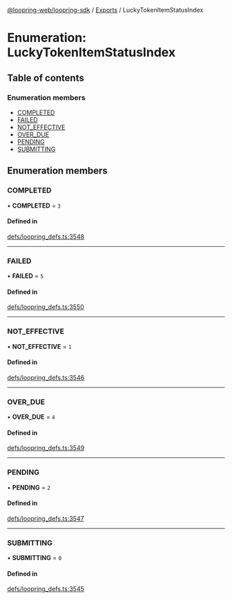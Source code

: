 [@loopring-web/loopring-sdk](../README.md) / [Exports](../modules.md) / LuckyTokenItemStatusIndex

# Enumeration: LuckyTokenItemStatusIndex

## Table of contents

### Enumeration members

- [COMPLETED](LuckyTokenItemStatusIndex.md#completed)
- [FAILED](LuckyTokenItemStatusIndex.md#failed)
- [NOT\_EFFECTIVE](LuckyTokenItemStatusIndex.md#not_effective)
- [OVER\_DUE](LuckyTokenItemStatusIndex.md#over_due)
- [PENDING](LuckyTokenItemStatusIndex.md#pending)
- [SUBMITTING](LuckyTokenItemStatusIndex.md#submitting)

## Enumeration members

### COMPLETED

• **COMPLETED** = `3`

#### Defined in

[defs/loopring_defs.ts:3548](https://github.com/Loopring/loopring_sdk/blob/81e0b16/src/defs/loopring_defs.ts#L3548)

___

### FAILED

• **FAILED** = `5`

#### Defined in

[defs/loopring_defs.ts:3550](https://github.com/Loopring/loopring_sdk/blob/81e0b16/src/defs/loopring_defs.ts#L3550)

___

### NOT\_EFFECTIVE

• **NOT\_EFFECTIVE** = `1`

#### Defined in

[defs/loopring_defs.ts:3546](https://github.com/Loopring/loopring_sdk/blob/81e0b16/src/defs/loopring_defs.ts#L3546)

___

### OVER\_DUE

• **OVER\_DUE** = `4`

#### Defined in

[defs/loopring_defs.ts:3549](https://github.com/Loopring/loopring_sdk/blob/81e0b16/src/defs/loopring_defs.ts#L3549)

___

### PENDING

• **PENDING** = `2`

#### Defined in

[defs/loopring_defs.ts:3547](https://github.com/Loopring/loopring_sdk/blob/81e0b16/src/defs/loopring_defs.ts#L3547)

___

### SUBMITTING

• **SUBMITTING** = `0`

#### Defined in

[defs/loopring_defs.ts:3545](https://github.com/Loopring/loopring_sdk/blob/81e0b16/src/defs/loopring_defs.ts#L3545)
